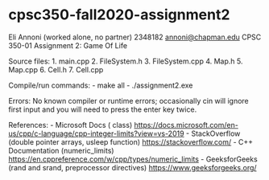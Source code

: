 # cpsc350-fall2020-assignment2

Eli Annoni (worked alone, no partner)
2348182
annoni@chapman.edu
CPSC 350-01
Assignment 2: Game Of Life

Source files:
    1. main.cpp
    2. FileSystem.h
    3. FileSystem.cpp
    4. Map.h
    5. Map.cpp
    6. Cell.h
    7. Cell.cpp

Compile/run commands:
    - make all
    - ./assignment2.exe

Errors:
    No known compiler or runtime errors; occasionally cin will ignore first input
    and you will need to press the enter key twice.

References:
    - Microsoft Docs (<limits> class)
        https://docs.microsoft.com/en-us/cpp/c-language/cpp-integer-limits?view=vs-2019
    - StackOverflow (double pointer arrays, usleep function)
        https://stackoverflow.com/
    - C++ Documentation (numeric_limits)
        https://en.cppreference.com/w/cpp/types/numeric_limits
    - GeeksforGeeks (rand and srand, preprocessor directives)
        https://www.geeksforgeeks.org/
